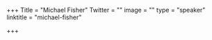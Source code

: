 +++
Title = "Michael Fisher"
Twitter = ""
image = ""
type = "speaker"
linktitle = "michael-fisher"

+++



